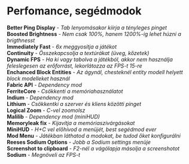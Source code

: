 <h1>Perfomance, segédmodok </h1>

<b>Better Ping Display</b> - <i>Tab lenyomásakor kiirja a tényleges pinget</i> <br />
<b>Boosted Brightness</b> - <i>Nem csak 100%, hanem 1200%-ig lehet húzni a brigthnesst</i> <br />
<b>Immediately Fast</b> - <i>6x meggyosítja a játékot</i> <br />
<b>Continuity</b> - <i>Összekapcsolja a textúrákat (üveg, kőzetek)</i> <br />
<b>Dynamic FPS</b> - <i>Ha ki vagy tabolva a játékból, akkor nem használja feleslegesen az erőforrást, lekorlátozza az FPS-t 15-re</i> <br />
<b>Enchanced Block Entities</b> - <i>Az ágynál, chesteknél entity modell helyett block modelleket használ</i> <br />
<b>Fabric API</b> - <i>Dependency mod</i> <br />
<b>FerriteCore</b> - <i>Csökkenti a memóriahasználatot</i> <br />
<b>Indium</b> - <i>Dependency mod</i> <br />
<b>Lithium</b> - <i>Csökkentki a szerver és kliens közötti pinget</i> <br />
<b>Logical Zoom</b> - <i>C-vel zoomolsz</i> <br />
<b>Malilib</b> - <i>Dependency mod (miniHUD)</i> <br />
<b>Memoryleak fix</b> - <i>Kijavítja a memóriaszivárgásokat</i> <br />
<b>MiniHUD</b> - <i>H+C vel előhívod a menüjét, best segédmod ever</i> <br />
<b>Mod Menu</b> - <i>Játékban láthatod a modokat, be tudod őket konfigurálni</i> <br />
<b>Reeses Sodium Options</b> - <i>Jobb a Sodium settings menüje</i> <br />
<b>Screenshot to clipboard</b> - <i>F2-nél a vágólapja másolja a screenshotot</i> <br />
<b>Sodium</b> - <i>Megnöveli az FPS-t</i> <br />
